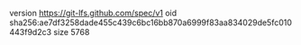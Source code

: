 version https://git-lfs.github.com/spec/v1
oid sha256:ae7df3258dade455c439c6bc16bb870a6999f83aa834029de5fc010443f9d2c3
size 5768
